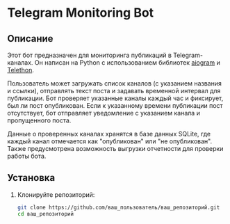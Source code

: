# Telegram Monitoring Bot

## Описание

Этот бот предназначен для мониторинга публикаций в Telegram-каналах. Он написан на Python с использованием библиотек [aiogram](https://docs.aiogram.dev/en/latest/) и [Telethon](https://docs.telethon.dev/en/latest/). 

Пользователь может загружать список каналов (с указанием названия и ссылки), отправлять текст поста и задавать временной интервал для публикации. Бот проверяет указанные каналы каждый час и фиксирует, был ли пост опубликован. Если к указанному времени публикации пост отсутствует, бот отправляет уведомление с указанием канала и пропущенного поста.

Данные о проверенных каналах хранятся в базе данных SQLite, где каждый канал отмечается как "опубликован" или "не опубликован". Также предусмотрена возможность выгрузки отчетности для проверки работы бота.

## Установка

1. Клонируйте репозиторий:
   ```bash
   git clone https://github.com/ваш_пользователь/ваш_репозиторий.git
   cd ваш_репозиторий